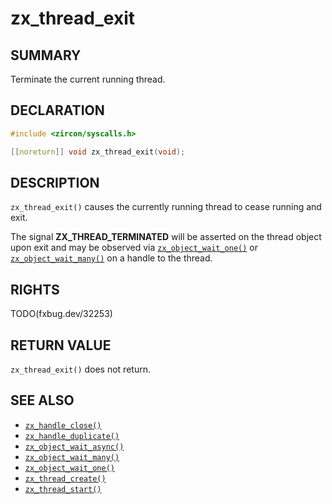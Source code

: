 # zx_thread_exit

## SUMMARY

<!-- Contents of this heading updated by update-docs-from-fidl, do not edit. -->

Terminate the current running thread.

## DECLARATION

<!-- Contents of this heading updated by update-docs-from-fidl, do not edit. -->

```c
#include <zircon/syscalls.h>

[[noreturn]] void zx_thread_exit(void);
```

## DESCRIPTION

`zx_thread_exit()` causes the currently running thread to cease
running and exit.

The signal **ZX_THREAD_TERMINATED** will be asserted on the thread
object upon exit and may be observed via [`zx_object_wait_one()`]
or [`zx_object_wait_many()`] on a handle to the thread.

## RIGHTS

<!-- Contents of this heading updated by update-docs-from-fidl, do not edit. -->

TODO(fxbug.dev/32253)

## RETURN VALUE

`zx_thread_exit()` does not return.

## SEE ALSO

 - [`zx_handle_close()`]
 - [`zx_handle_duplicate()`]
 - [`zx_object_wait_async()`]
 - [`zx_object_wait_many()`]
 - [`zx_object_wait_one()`]
 - [`zx_thread_create()`]
 - [`zx_thread_start()`]

<!-- References updated by update-docs-from-fidl, do not edit. -->

[`zx_handle_close()`]: handle_close.md
[`zx_handle_duplicate()`]: handle_duplicate.md
[`zx_object_wait_async()`]: object_wait_async.md
[`zx_object_wait_many()`]: object_wait_many.md
[`zx_object_wait_one()`]: object_wait_one.md
[`zx_thread_create()`]: thread_create.md
[`zx_thread_start()`]: thread_start.md
